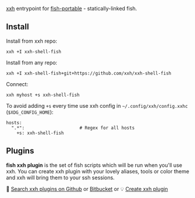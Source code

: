 [xxh](https://github.com/xxh/xxh) entrypoint for [fish-portable](https://github.com/xxh/fish-portable) - statically-linked fish.
## Install
Install from xxh repo:
```
xxh +I xxh-shell-fish
```
Install from any repo:
```
xxh +I xxh-shell-fish+git+https://github.com/xxh/xxh-shell-fish
```
Connect:
```
xxh myhost +s xxh-shell-fish
```
To avoid adding `+s` every time use xxh config in `~/.config/xxh/config.xxhc` (`$XDG_CONFIG_HOME`):
```
hosts:
  ".*":                     # Regex for all hosts
    +s: xxh-shell-fish
```

## Plugins

**fish xxh plugin** is the set of fish scripts which will be run when you'll use xxh. You can create xxh plugin with your lovely aliases, tools or color theme and xxh will bring them to your ssh sessions.

🔎 [Search xxh plugins on Github](https://github.com/search?q=xxh-plugin-fish&type=Repositories) or [Bitbucket](https://bitbucket.org/repo/all?name=xxh-plugin-fish) or 💡 [Create xxh plugin](https://github.com/xxh/xxh-plugin-fish-sample)
